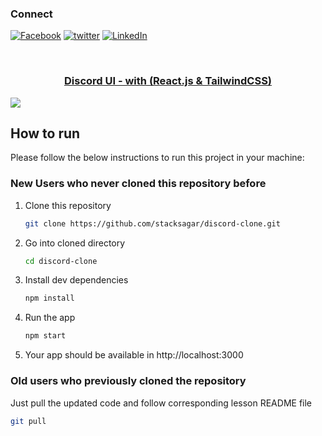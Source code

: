 ### Connect

[![Facebook][facebook-shield]][facebook-url] [![twitter][twitter-shield]][twitter-url] [![LinkedIn][linkedin-shield]][linkedin-url]

<!-- MARKDOWN LINKS & IMAGES -->
[facebook-shield]: https://img.shields.io/badge/-Facebook-black.svg?style=flat-square&logo=facebook&color=555&logoColor=white
[facebook-url]: https://facebook.com/stacksagar
[twitter-shield]: https://img.shields.io/badge/-Twitter-black.svg?style=flat-square&logo=twitter&color=555&logoColor=white
[twitter-url]: https://twitter.com/stacksagar
[linkedin-shield]: https://img.shields.io/badge/-LinkedIn-black.svg?style=flat-square&logo=linkedin&colorB=555
[linkedin-url]: https://linkedin.com/**in**/stacksagar

<!-- PROJECT LOGO -->
<br />
<p align="center">
  <h3 align="center"><a href="https://stacksagar.github.io/discord-clone">Discord UI - with (React.js & TailwindCSS)</a></h3>

<a href="https://stacksagar.github.io/discord-clone"><img src="https://i.ibb.co/WH90ry5/Discord-clone-by-stacksagar.png" /></a>

<!-- HOW TO RUN -->

## How to run

Please follow the below instructions to run this project in your machine:

### New Users who never cloned this repository before

1. Clone this repository
   ```sh
   git clone https://github.com/stacksagar/discord-clone.git
   ```
2. Go into cloned directory
   ```sh
   cd discord-clone
   ```
3. Install dev dependencies
   ```sh
   npm install
   ``` 
4. Run the app
   ```sh
   npm start
   ```
5. Your app should be available in http://localhost:3000

### Old users who previously cloned the repository

Just pull the updated code and follow corresponding lesson README file

```sh
git pull
```
